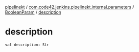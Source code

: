 [pipelinekt](../../index.md) / [com.code42.jenkins.pipelinekt.internal.parameters](../index.md) / [BooleanParam](index.md) / [description](./description.md)

# description

`val description: Str`